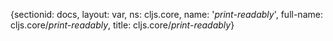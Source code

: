{sectionid: docs, layout: var, ns: cljs.core, name: '*print-readably*', full-name: cljs.core/*print-readably*,
  title: cljs.core/*print-readably*}
